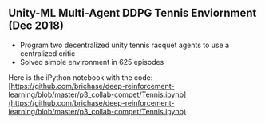 ## Unity-ML Multi-Agent DDPG Tennis Enviornment (Dec 2018)
* Program two decentralized unity tennis racquet agents to use a centralized critic
* Solved simple environment in 625 episodes

Here is the iPython notebook with the code:
[https://github.com/brichase/deep-reinforcement-learning/blob/master/p3_collab-compet/Tennis.ipynb](https://github.com/brichase/deep-reinforcement-learning/blob/master/p3_collab-compet/Tennis.ipynb)
